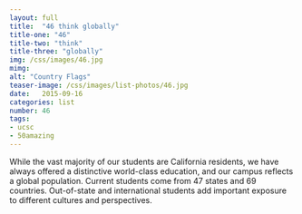 ```yaml
---
layout: full
title:  "46 think globally"
title-one: "46"
title-two: "think"
title-three: "globally"
img: /css/images/46.jpg
mimg: 
alt: "Country Flags"
teaser-image: /css/images/list-photos/46.jpg
date:   2015-09-16
categories: list
number: 46
tags:
- ucsc
- 50amazing
---
```

While the vast majority of our students are California residents, we have always offered a distinctive world-class education, and our campus reflects a global population. Current students come from 47 states and 69 countries. Out-of-state and international students add important exposure to different cultures and perspectives.

